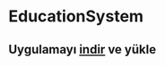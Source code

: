 # EducationSystem
## Uygulamayı [indir](https://www.mustafakarasu.com/educationsystem.zip) ve yükle

